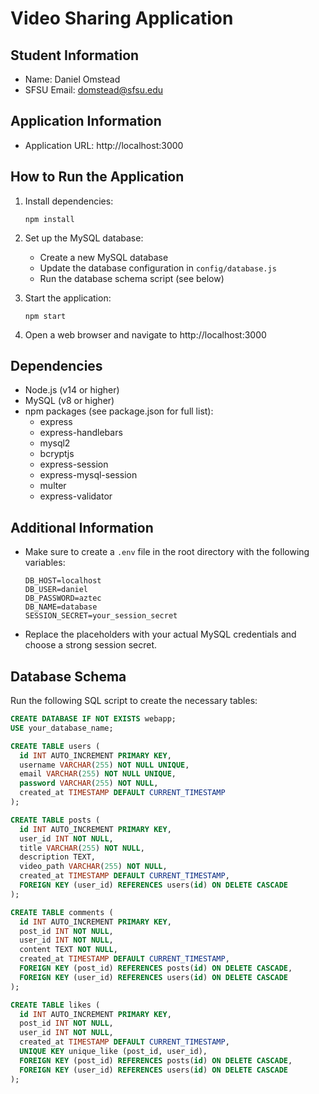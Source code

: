 # Video Sharing Application

## Student Information
- Name: Daniel Omstead
- SFSU Email: domstead@sfsu.edu

## Application Information
- Application URL: http://localhost:3000

## How to Run the Application

1. Install dependencies:
   ```
   npm install
   ```

2. Set up the MySQL database:
   - Create a new MySQL database
   - Update the database configuration in `config/database.js`
   - Run the database schema script (see below)

3. Start the application:
   ```
   npm start
   ```

4. Open a web browser and navigate to http://localhost:3000

## Dependencies

- Node.js (v14 or higher)
- MySQL (v8 or higher)
- npm packages (see package.json for full list):
  - express
  - express-handlebars
  - mysql2
  - bcryptjs
  - express-session
  - express-mysql-session
  - multer
  - express-validator

## Additional Information

- Make sure to create a `.env` file in the root directory with the following variables:
  ```
  DB_HOST=localhost
  DB_USER=daniel
  DB_PASSWORD=aztec
  DB_NAME=database
  SESSION_SECRET=your_session_secret
  ```

- Replace the placeholders with your actual MySQL credentials and choose a strong session secret.

## Database Schema

Run the following SQL script to create the necessary tables:

```sql
CREATE DATABASE IF NOT EXISTS webapp;
USE your_database_name;

CREATE TABLE users (
  id INT AUTO_INCREMENT PRIMARY KEY,
  username VARCHAR(255) NOT NULL UNIQUE,
  email VARCHAR(255) NOT NULL UNIQUE,
  password VARCHAR(255) NOT NULL,
  created_at TIMESTAMP DEFAULT CURRENT_TIMESTAMP
);

CREATE TABLE posts (
  id INT AUTO_INCREMENT PRIMARY KEY,
  user_id INT NOT NULL,
  title VARCHAR(255) NOT NULL,
  description TEXT,
  video_path VARCHAR(255) NOT NULL,
  created_at TIMESTAMP DEFAULT CURRENT_TIMESTAMP,
  FOREIGN KEY (user_id) REFERENCES users(id) ON DELETE CASCADE
);

CREATE TABLE comments (
  id INT AUTO_INCREMENT PRIMARY KEY,
  post_id INT NOT NULL,
  user_id INT NOT NULL,
  content TEXT NOT NULL,
  created_at TIMESTAMP DEFAULT CURRENT_TIMESTAMP,
  FOREIGN KEY (post_id) REFERENCES posts(id) ON DELETE CASCADE,
  FOREIGN KEY (user_id) REFERENCES users(id) ON DELETE CASCADE
);

CREATE TABLE likes (
  id INT AUTO_INCREMENT PRIMARY KEY,
  post_id INT NOT NULL,
  user_id INT NOT NULL,
  created_at TIMESTAMP DEFAULT CURRENT_TIMESTAMP,
  UNIQUE KEY unique_like (post_id, user_id),
  FOREIGN KEY (post_id) REFERENCES posts(id) ON DELETE CASCADE,
  FOREIGN KEY (user_id) REFERENCES users(id) ON DELETE CASCADE
);
```